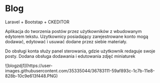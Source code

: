 <h1>Blog</h1> 

Laravel + Bootstap + CKEDITOR

<p>Aplikacja do tworzenia postów przez użytkowników z wbudowanym edytorem tekstu. Uzytkownicy posiadający zarejestrowane konto mogą dodawać, edytować i usuwać dodane przez siebie materiały.</p>

<p>Do obsługi konta służy panel sterowania, gdzie użytkownik redaguje swoje posty. Dodana obsługa dodawania i edutowania zdjęć miniaturek</p>
![blogzdj1](https://user-images.githubusercontent.com/35335044/36783111-59af893c-1c7b-11e8-828b-10c9e613f448.PNG)
